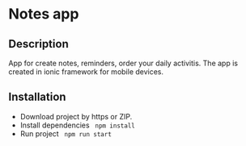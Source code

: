 # Notes app

## Description
App for create notes, reminders, order your daily activitis. The app is created in ionic framework for mobile devices.

## Installation
* Download project by https or ZIP.
* Install dependencies <code> npm install </code>
* Run project <code> npm run start <code>
